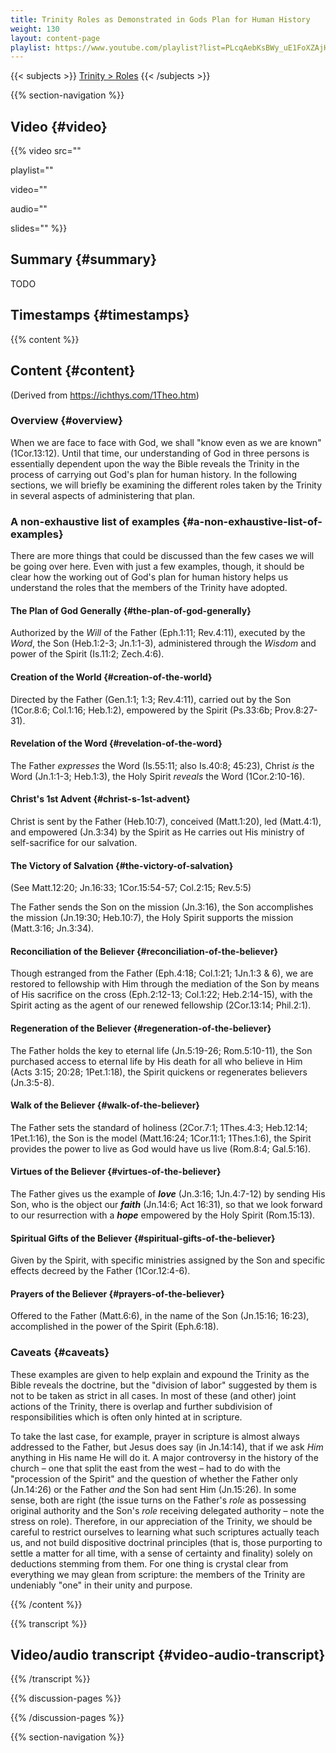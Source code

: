```yaml
---
title: Trinity Roles as Demonstrated in Gods Plan for Human History
weight: 130
layout: content-page
playlist: https://www.youtube.com/playlist?list=PLcqAebKsBWy_uE1FoXZAjHKMHV1wWcAD8
---
```


{{< subjects >}}
<a href="/subject-index/#trinity-roles">Trinity > Roles</a>
{{< /subjects >}}

{{% section-navigation %}}

## Video {#video}

{{% video
src=""

playlist=""

video=""

audio=""

slides=""
%}}

## Summary {#summary}

TODO

## Timestamps {#timestamps}



{{% content %}}

## Content {#content}

(Derived from https://ichthys.com/1Theo.htm)

<!-- --- -->

### Overview {#overview}

When we are face to face with God, we shall "know even as we are known" (1Cor.13:12). Until that time, our understanding of God in three persons is essentially dependent upon the way the Bible reveals the Trinity in the process of carrying out God's plan for human history. In the following sections, we will briefly be examining the different roles taken by the Trinity in several aspects of administering that plan.

<!-- --- -->

### A non-exhaustive list of examples {#a-non-exhaustive-list-of-examples}

There are more things that could be discussed than the few cases we will be going over here. Even with just a few examples, though, it should be clear how the working out of God's plan for human history helps us understand the roles that the members of the Trinity have adopted.

<!-- --- -->

#### The Plan of God Generally {#the-plan-of-god-generally}

Authorized by the *Will* of the Father (Eph.1:11; Rev.4:11), executed by the *Word*, the Son (Heb.1:2-3; Jn.1:1-3), administered through the *Wisdom* and power of the Spirit (Is.11:2; Zech.4:6).

<!-- --- -->

#### Creation of the World {#creation-of-the-world}

Directed by the Father (Gen.1:1; 1:3; Rev.4:11), carried out by the Son (1Cor.8:6; Col.1:16; Heb.1:2), empowered by the Spirit (Ps.33:6b; Prov.8:27-31).

<!-- --- -->

#### Revelation of the Word {#revelation-of-the-word}

The Father *expresses* the Word (Is.55:11; also Is.40:8; 45:23), Christ *is* the Word (Jn.1:1-3; Heb.1:3), the Holy Spirit *reveals* the Word (1Cor.2:10-16).

<!-- --- -->

#### Christ's 1st Advent {#christ-s-1st-advent}

Christ is sent by the Father (Heb.10:7), conceived (Matt.1:20), led (Matt.4:1), and empowered (Jn.3:34) by the Spirit as He carries out His ministry of self-sacrifice for our salvation.

<!-- --- -->

#### The Victory of Salvation {#the-victory-of-salvation}

(See Matt.12:20; Jn.16:33; 1Cor.15:54-57; Col.2:15; Rev.5:5)

The Father sends the Son on the mission (Jn.3:16), the Son accomplishes the mission (Jn.19:30; Heb.10:7), the Holy Spirit supports the mission (Matt.3:16; Jn.3:34).

<!-- --- -->

#### Reconciliation of the Believer {#reconciliation-of-the-believer}

Though estranged from the Father (Eph.4:18; Col.1:21; 1Jn.1:3 & 6), we are restored to fellowship with Him through the mediation of the Son by means of His sacrifice on the cross (Eph.2:12-13; Col.1:22; Heb.2:14-15), with the Spirit acting as the agent of our renewed fellowship (2Cor.13:14; Phil.2:1).

<!-- --- -->

#### Regeneration of the Believer {#regeneration-of-the-believer}

The Father holds the key to eternal life (Jn.5:19-26; Rom.5:10-11), the Son purchased access to eternal life by His death for all who believe in Him (Acts 3:15; 20:28; 1Pet.1:18), the Spirit quickens or regenerates believers (Jn.3:5-8).

<!-- --- -->

#### Walk of the Believer {#walk-of-the-believer}

The Father sets the standard of holiness (2Cor.7:1; 1Thes.4:3; Heb.12:14; 1Pet.1:16), the Son is the model (Matt.16:24; 1Cor.11:1; 1Thes.1:6), the Spirit provides the power to live as God would have us live (Rom.8:4; Gal.5:16).

<!-- --- -->

#### Virtues of the Believer {#virtues-of-the-believer}

The Father gives us the example of ***love*** (Jn.3:16; 1Jn.4:7-12) by sending His Son, who is the object our ***faith*** (Jn.14:6; Act 16:31), so that we look forward to our resurrection with a ***hope*** empowered by the Holy Spirit (Rom.15:13).

<!-- --- -->

#### Spiritual Gifts of the Believer {#spiritual-gifts-of-the-believer}

Given by the Spirit, with specific ministries assigned by the Son and specific effects decreed by the Father (1Cor.12:4-6).

<!-- --- -->

#### Prayers of the Believer {#prayers-of-the-believer}

Offered to the Father (Matt.6:6), in the name of the Son (Jn.15:16; 16:23), accomplished in the power of the Spirit (Eph.6:18).

<!-- --- -->

### Caveats {#caveats}

These examples are given to help explain and expound the Trinity as the Bible reveals the doctrine, but the "division of labor" suggested by them is not to be taken as strict in all cases. In most of these (and other) joint actions of the Trinity, there is overlap and further subdivision of responsibilities which is often only hinted at in scripture.

To take the last case, for example, prayer in scripture is almost always addressed to the Father, but Jesus does say (in Jn.14:14), that if we ask *Him* anything in His name He will do it. A major controversy in the history of the church – one that split the east from the west – had to do with the "procession of the Spirit" and the question of whether the Father only (Jn.14:26) or the Father *and* the Son had sent Him (Jn.15:26). In some sense, both are right (the issue turns on the Father's *role* as possessing original authority and the Son's *role* receiving delegated authority – note the stress on role). Therefore, in our appreciation of the Trinity, we should be careful to restrict ourselves to learning what such scriptures actually teach us, and not build dispositive doctrinal principles (that is, those purporting to settle a matter for all time, with a sense of certainty and finality) solely on deductions stemming from them. For one thing is crystal clear from everything we may glean from scripture: the members of the Trinity are undeniably "one" in their unity and purpose.

{{% /content %}}

{{% transcript %}}

## Video/audio transcript {#video-audio-transcript}



{{% /transcript %}}

{{% discussion-pages %}}

{{% /discussion-pages %}}

{{% section-navigation %}}
